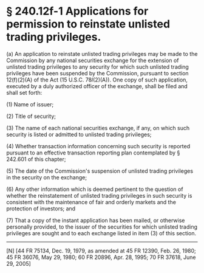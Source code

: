 # § 240.12f-1   Applications for permission to reinstate unlisted trading privileges.

(a) An application to reinstate unlisted trading privileges may be made to the Commission by any national securities exchange for the extension of unlisted trading privileges to any security for which such unlisted trading privileges have been suspended by the Commission, pursuant to section 12(f)(2)(A) of the Act (15 U.S.C. 78*l*(2)(A)). One copy of such application, executed by a duly authorized officer of the exchange, shall be filed and shall set forth: 


(1) Name of issuer; 


(2) Title of security; 


(3) The name of each national securities exchange, if any, on which such security is listed or admitted to unlisted trading privileges;


(4) Whether transaction information concerning such security is reported pursuant to an effective transaction reporting plan contemplated by § 242.601 of this chapter; 


(5) The date of the Commission's suspension of unlisted trading privileges in the security on the exchange; 


(6) Any other information which is deemed pertinent to the question of whether the reinstatement of unlisted trading privileges in such security is consistent with the maintenance of fair and orderly markets and the protection of investors; and 


(7) That a copy of the instant application has been mailed, or otherwise personally provided, to the issuer of the securities for which unlisted trading privileges are sought and to each exchange listed in item (3) of this section.



---

[N] [44 FR 75134, Dec. 19, 1979, as amended at 45 FR 12390, Feb. 26, 1980; 45 FR 36076, May 29, 1980; 60 FR 20896, Apr. 28, 1995; 70 FR 37618, June 29, 2005]




